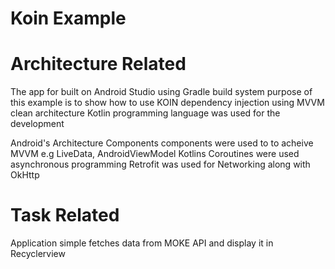 # Koin Example

# Architecture Related
The app for built on Android Studio using Gradle build system purpose of this example is to show how to use KOIN dependency injection using MVVM clean architecture 
Kotlin programming language was used for the development

Android's Architecture Components components were used to to acheive MVVM e.g LiveData, AndroidViewModel
Kotlins Coroutines were used asynchronous programming
Retrofit was used for Networking along with OkHttp

# Task Related
Application simple fetches data from MOKE API and display it in Recyclerview

